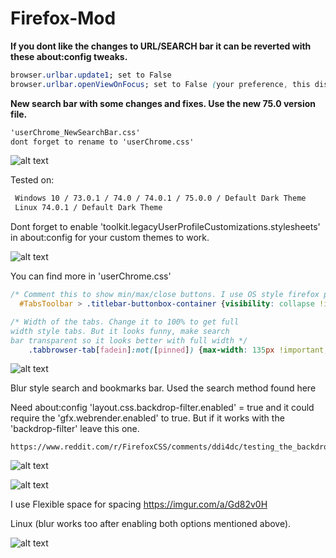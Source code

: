 # Firefox-Mod

**If you dont like the changes to URL/SEARCH bar it can be reverted with these about:config tweaks.**

```css
browser.urlbar.update1; set to False
browser.urlbar.openViewOnFocus; set to False (your preference, this disables opening on focus, need to type to open search)
```

**New search bar with some changes and fixes. Use the new 75.0 version file.**
```html
'userChrome_NewSearchBar.css'
dont forget to rename to 'userChrome.css'
```
![alt text](https://i.redd.it/wpubm02rzfr41.png)


Tested on:
```html
 Windows 10 / 73.0.1 / 74.0 / 74.0.1 / 75.0.0 / Default Dark Theme
 Linux 74.0.1 / Default Dark Theme
```

Dont forget to enable 'toolkit.legacyUserProfileCustomizations.stylesheets' in about:config for your custom themes to work.

![alt text](https://i.imgur.com/Hi1ocvT.png)

You can find more in 'userChrome.css'
```css
/* Comment this to show min/max/close buttons. I use OS style firefox plugin. */
  #TabsToolbar > .titlebar-buttonbox-container {visibility: collapse !important;}
```

```css
/* Width of the tabs. Change it to 100% to get full 
width style tabs. But it looks funny, make search 
bar transparent so it looks better with full width */
	.tabbrowser-tab[fadein]:not([pinned]) {max-width: 135px !important;}  
```  
![alt text](https://i.imgur.com/8IUIq2g.png)

Blur style search and bookmarks bar. Used the search method found here 

Need about:config 'layout.css.backdrop-filter.enabled' = true
and it could require the 'gfx.webrender.enabled' to true. But if it works with the 'backdrop-filter' leave this one.
```
https://www.reddit.com/r/FirefoxCSS/comments/ddi4dc/testing_the_backdropfilter_in_the_url_dropdown/
```  
 ![alt text](https://i.imgur.com/bU7ahnk.png)
 
 ![alt text](https://i.imgur.com/OasXFqd.png)
 
 I use Flexible space for spacing https://imgur.com/a/Gd82v0H 
 
 
 Linux (blur works too after enabling both options mentioned above).
 
 ![alt text](https://i.imgur.com/0pxPFnW.png)
